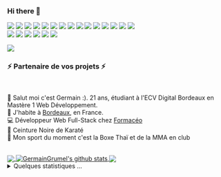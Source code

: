 
### Hi there 👋



  <p>
    <img src="https://img.shields.io/badge/-Visual%20Studio%20Code-23A9F2?style=flat-square&logo=Visual%20Studio%20Code&logoColor=white"/>
    <img src="https://img.shields.io/badge/-Flutter-23A4F2?style=flat-square&logo=Flutter&logoColor=white"/>
    <img src="https://img.shields.io/badge/-Dart-236812?style=flat-square&logo=Dart&logoColor=white"/>
    <img src="https://img.shields.io/badge/-Amplify-E34F26?style=flat-square&logo=Amplify&logoColor=white"/>
     <img src="https://img.shields.io/badge/-Github-181717?style=flat-square&logo=GitHub&logoColor=white"/>
    <img src="https://img.shields.io/badge/-AWS-182841?style=flat-square&logo=AWS&logoColor=white"/>
    <img src="https://img.shields.io/badge/-Git-F44D27?style=flat-square&logo=Git&logoColor=white"/>
    <img src="https://img.shields.io/badge/-NPM-CB3837?style=flat-square&logo=NPM&logoColor=white"/>
     <img src="https://img.shields.io/badge/-Bash-CB3165?style=flat-square&logo=Bash&logoColor=white"/>
    <img src="https://img.shields.io/badge/-Apache-D22128?style=flat-square&logo=Apache&logoColor=white"/>
    <img src="https://img.shields.io/badge/-Trello-0079BF?style=flat-square&logo=Trello&logoColor=white"/>
    <img src="https://img.shields.io/badge/-Slack-E01563?style=flat-square&logo=Slack&logoColor=white"/>
    <img src="https://img.shields.io/badge/-Sketch-FA6400?style=flat-square&logo=Sketch&logoColor=white"/>
    <img src="https://img.shields.io/badge/-MySQL-F29111?style=flat-square&logo=MySQL&logoColor=white"/>
    <img src="https://img.shields.io/badge/-Notion-000000?style=flat-square&logo=Notion&logoColor=white"/><br/>
    <img src="https://img.shields.io/badge/-Laravel-F55247?style=flat-square&logo=Laravel&logoColor=white"/>
    <img src="https://img.shields.io/badge/-WebPack-1C78C0?style=flat-square&logo=WebPack&logoColor=white"/>
    <img src="https://img.shields.io/badge/-ESLint-4B32C3?style=flat-square&logo=ESLint&logoColor=white"/>
    <img src="https://img.shields.io/badge/-HTML5-E34F26?style=flat-square&logo=HTML5&logoColor=white"/>
    <img src="https://img.shields.io/badge/-CSS3-1572B6?style=flat-square&logo=CSS3&logoColor=white"/>
    <img src="https://img.shields.io/badge/-OVH%20Cloud-123F6D?style=flat-square&logo=OVH&logoColor=white"/>
  </p>

<img src="http://views.whatilearened.today/views/github/GermainGrumel/views.svg"/>
<h3>⚡️ Partenaire de vos projets ⚡️</h3><br/>
<p>
  🧔 Salut moi c'est <bold>Germain</bold> :). 21 ans, étudiant à l'ECV Digital Bordeaux en Mastère 1 Web Développement.<br/>
  💼 J'habite à <a href="https://www.google.com/maps?q=bordeaux">Bordeaux</a>, en France.<br/>
  💻 Développeur Web Full-Stack chez <a href="https://formaceo.com"><bold>Formacéo</bold></a><br/>
  🥋 Ceinture Noire de Karaté<br/>
  🥊 Mon sport du moment c'est la Boxe Thaï et de la MMA en club
</p>
<br/>
<a href="https://github.com/GermainGrumel">
  <img align="center" src="https://github-readme-stats.vercel.app/api/top-langs/?username=GermainGrumel&theme=light&hide=java,html,css" />
</a>
<a href="https://github.com/GermainGrumel">
 <img align="center" src="https://github-readme-stats.vercel.app/api?username=GermainGrumel&show_icons=true&theme=light&line_height=27" alt="GermainGrumel's github stats"/>
</a>
<a href="https://github.com/GermainGrumel/Slack-Music-Bot">
  <img align="center" src="https://github-readme-stats.vercel.app/api/pin/?username=GermainGrumel&repo=Slack-Music-Bot&theme=light" />

</a>
<details>
  <summary>Quelques statistiques ...</summary><br/>

![Profile Views](http://img.shields.io/badge/Profile%20Views-251-orange)

**🐱 My Github Data** 

> 🏆 130 Contributions in the Year 2021
 > 
> 📦 0 Bytes Used in Github's Storage 
 > 
> 💼 Opted to Hire
 > 
> 📜 29 Public Repositories 
 > 
> 🔑 17 Private Repositories  
 > 
**I'm an owl 🦉** 

```text
🌞 Morning    29 commits     ██░░░░░░░░░░░░░░░░░░░░░░░   10.1% 
🌆 Daytime    117 commits    ██████████░░░░░░░░░░░░░░░   40.77% 
🌃 Evening    99 commits     ████████░░░░░░░░░░░░░░░░░   34.49% 
🌙 Night      42 commits     ███░░░░░░░░░░░░░░░░░░░░░░   14.63%

```
📅 **I'm Most Productive on Monday** 

```text
Monday       63 commits     █████░░░░░░░░░░░░░░░░░░░░   21.95% 
Tuesday      30 commits     ██░░░░░░░░░░░░░░░░░░░░░░░   10.45% 
Wednesday    35 commits     ███░░░░░░░░░░░░░░░░░░░░░░   12.2% 
Thursday     32 commits     ██░░░░░░░░░░░░░░░░░░░░░░░   11.15% 
Friday       39 commits     ███░░░░░░░░░░░░░░░░░░░░░░   13.59% 
Saturday     52 commits     ████░░░░░░░░░░░░░░░░░░░░░   18.12% 
Sunday       36 commits     ███░░░░░░░░░░░░░░░░░░░░░░   12.54%

```


📊 **This Week I Spent My Time On** 

```text
⌚︎ Time Zone: Europe/Paris

💬 Programming Languages: 
AWS                      14 hrs 28 mins      ███████████░░░░░░░░░░░░░░   15.67% 
SCSS                     12 hrs 14 mins      ██████████░░░░░░░░░░░░░░░   12.12% 
PHP                      7  hrs  21 mins     █████░░░░░░░░░░░░░░░░░░░░   9.98% 
Typescript               22 hrs 42 mins      ████████████████░░░░░░░░░   30.12% 
React.js                 27 hrs 58 mins      ████████████████████░░░░░   32.11%

🔥 Editors: 
Chrome                   26 hrs 29 mins     ███████████░░░░░░░░░░░░░░░   25.61% 
VS Code                  45 hrs 15 mins     ██████████████████████░░░░   34.16% 
Putting ideas on Paper   54 hrs 12 mins     █████████████████████████░   39.17% 
Bash                     2  hrs 5mins       █████████░░░░░░░░░░░░░░░░░   1.06%

💻 Operating System: 
Mac OS                  63 hrs 33 mins      █████████████████████████   100% 

```

**I Mostly Code in JavaScript/TypeScript** 

```text
Typescript                    15 repos            █████░░░░░░░░░░░░░░░░░░░░   31.97% 
Javascript                    10 repos            █████░░░░░░░░░░░░░░░░░░░░   22.01% 
React.js                      7 repos             ███░░░░░░░░░░░░░░░░░░░░░░   14.42% 
PHP                           5 repos             ██░░░░░░░░░░░░░░░░░░░░░░░   11.9% 
HTML/SASS                     9 repos             ██░░░░░░░░░░░░░░░░░░░░░░░   19.7%

```


</details>
